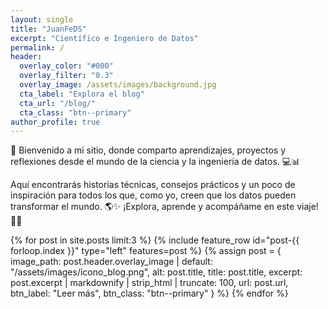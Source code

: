 ```yaml
---
layout: single
title: "JuanFeDS"
excerpt: "Científico e Ingeniero de Datos"
permalink: /
header:
  overlay_color: "#000"
  overlay_filter: "0.3"
  overlay_image: /assets/images/background.jpg
  cta_label: "Explora el blog"
  cta_url: "/blog/"
  cta_class: "btn--primary"
author_profile: true
---
```


👋 Bienvenido a mi sitio, donde comparto aprendizajes, proyectos y reflexiones desde el mundo de la ciencia y la ingeniería de datos. 💻📊 

Aquí encontrarás historias técnicas, consejos prácticos y un poco de inspiración para todos los que, como yo, creen que los datos pueden transformar el mundo. 🌎✨ ¡Explora, aprende y acompáñame en este viaje! 🚀🔥

{% for post in site.posts limit:3 %}
  {% include feature_row id="post-{{ forloop.index }}" type="left" features=post %}
  {% assign post = {
    image_path: post.header.overlay_image | default: "/assets/images/icono_blog.png",
    alt: post.title,
    title: post.title,
    excerpt: post.excerpt | markdownify | strip_html | truncate: 100,
    url: post.url,
    btn_label: "Leer más",
    btn_class: "btn--primary"
  } %}
{% endfor %}
